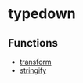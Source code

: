 # typedown

## Functions

-   [transform](functions/transform.md)
-   [stringify](functions/stringify.md)
